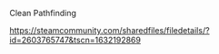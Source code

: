 Clean Pathfinding

https://steamcommunity.com/sharedfiles/filedetails/?id=2603765747&tscn=1632192869
